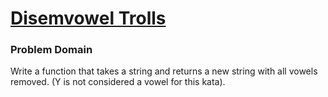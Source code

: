 # [Disemvowel Trolls](https://www.codewars.com/kata/disemvowel-trolls)

### Problem Domain
Write a function that takes a string and returns a new string with all vowels removed. (Y is not considered a vowel for this kata).